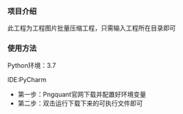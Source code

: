 ### 项目介绍

此工程为工程图片批量压缩工程，只需输入工程所在目录即可

### 使用方法

Python环境：3.7

IDE:PyCharm

* 第一步：Pngquant官网下载并配置好环境变量
* 第二步：双击运行下载下来的可执行文件即可